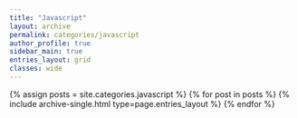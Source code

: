 ```yaml
---
title: "Javascript"
layout: archive
permalink: categories/javascript
author_profile: true
sidebar_main: true
entries_layout: grid
classes: wide
---
```


{% assign posts = site.categories.javascript %} {% for post in posts %} {% include archive-single.html type=page.entries_layout
%} {% endfor %}
